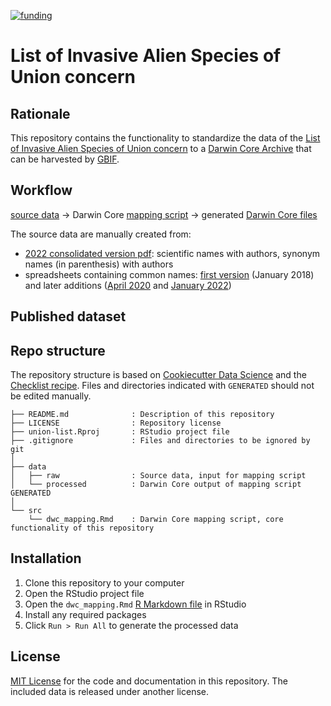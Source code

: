 [![funding](https://img.shields.io/static/v1?label=published+through&message=LIFE+RIPARIAS&labelColor=00a58d&color=ffffff)](https://www.riparias.be/)

# List of Invasive Alien Species of Union concern

## Rationale

This repository contains the functionality to standardize the data of the [List of Invasive Alien Species of Union concern](https://ec.europa.eu/environment/nature/invasivealien/list/index_en.htm) to a [Darwin Core Archive](https://www.gbif.org/darwin-core) that can be harvested by [GBIF](https://www.gbif.org/).

## Workflow

[source data](https://github.com/riparias/union-list/tree/main/data/raw) → Darwin Core [mapping script](https://riparias.github.io/union-list/dwc_mapping.html) → generated [Darwin Core files](https://github.com/riparias/union-list/tree/main/data/processed)

The source data are manually created from:

- [2022 consolidated version pdf](https://eur-lex.europa.eu/legal-content/EN/TXT/PDF/?uri=CELEX:02016R1141-20220802&from=EN): scientific names with authors, synonym names (in parenthesis) with authors
- spreadsheets containing common names: [first version](https://circabc.europa.eu/ui/group/4cd6cb36-b0f1-4db4-915e-65cd29067f49/library/2ed2ee2a-730f-4583-a3ac-bb2a1815ad6a/details) (January 2018) and later additions ([April 2020](https://circabc.europa.eu/ui/group/4cd6cb36-b0f1-4db4-915e-65cd29067f49/library/1ac00d12-613b-447c-ab91-3016af071bcf/details) and [January 2022](https://circabc.europa.eu/ui/group/4cd6cb36-b0f1-4db4-915e-65cd29067f49/library/fad036d3-e2df-4adb-9c7a-7b9593a4c2f8/details))

## Published dataset

<!-- This section provides links to the published dataset. Obviously, you'll only be able to add those links once you have published your dataset. 😋 -->


## Repo structure

The repository structure is based on [Cookiecutter Data Science](http://drivendata.github.io/cookiecutter-data-science/) and the [Checklist recipe](https://github.com/trias-project/checklist-recipe). Files and directories indicated with `GENERATED` should not be edited manually.

```
├── README.md              : Description of this repository
├── LICENSE                : Repository license
├── union-list.Rproj       : RStudio project file
├── .gitignore             : Files and directories to be ignored by git
│
├── data
│   ├── raw                : Source data, input for mapping script
│   └── processed          : Darwin Core output of mapping script GENERATED
│
└── src
    └── dwc_mapping.Rmd    : Darwin Core mapping script, core functionality of this repository
```

## Installation

1. Clone this repository to your computer
2. Open the RStudio project file
3. Open the `dwc_mapping.Rmd` [R Markdown file](https://rmarkdown.rstudio.com/) in RStudio
4. Install any required packages
5. Click `Run > Run All` to generate the processed data

## License

[MIT License](LICENSE) for the code and documentation in this repository. The included data is released under another license.
